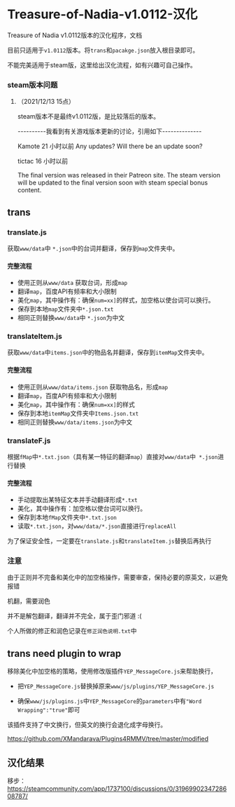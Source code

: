 # Treasure-of-Nadia-v1.0112-汉化
Treasure of Nadia v1.0112版本的汉化程序，文档

目前只适用于`v1.0112`版本。将`trans`和`pacakge.json`放入根目录即可。

不能完美适用于steam版，这里给出汉化流程，如有兴趣可自己操作。



### steam版本问题

1. （2021/12/13 15点）

   steam版本不是最终v1.0112版，是比较落后的版本。

   ----------我看到有关游戏版本更新的讨论，引用如下--------------

   Kamote  21 小时以前 
   Any updates?
   Will there be an update soon?

   tictac 16 小时以前     

   The final version was released in their Patreon site. The steam version will be updated to the final version soon with steam special bonus content.

## trans

### translate.js

获取`www/data`中 `*.json`中的台词并翻译，保存到`map`文件夹中。

#### 完整流程

- 使用正则从`www/data` 获取台词，形成`map`
- 翻译`map`，百度API有频率和大小限制
- 美化`map`，其中操作有：确保`num=xx]`的样式，加空格以使台词可以换行。
- 保存到本地`map`文件夹中`*.json.txt`
- 相同正则替换`www/data`中 `*.json`为中文



### translateItem.js

获取`www/data`中`items.json`中的物品名并翻译，保存到`itemMap`文件夹中。

#### 完整流程

- 使用正则从`www/data/items.json` 获取物品名，形成`map`
- 翻译`map`，百度API有频率和大小限制
- 美化`map`，其中操作有：确保`num=xx]`的样式
- 保存到本地`itemMap`文件夹中`Items.json.txt`
- 相同正则替换`www/data/items.json`为中文



### translateF.js

根据`fMap`中`*.txt.json`（具有某一特征的翻译`map`）直接对`www/data`中` *.json`进行替换

#### 完整流程

- 手动提取出某特征文本并手动翻译形成`*.txt `
- 美化，其中操作有：加空格以使台词可以换行。
- 保存到本地`fMap`文件夹中`*.txt.json`
- 读取`*.txt.json`，对`www/data/*.json`直接进行`replaceAll`

为了保证安全性，一定要在`translate.js`和`translateItem.js`替换后再执行



### 注意

由于正则并不完备和美化中的加空格操作，需要审查，保持必要的原英文，以避免报错

机翻，需要润色

并不是解包翻译，翻译并不完全，属于歪门邪道 :(

个人所做的修正和润色记录在`修正润色说明.txt`中



## trans need plugin to wrap

移除美化中加空格的策略，使用修改版插件`YEP_MessageCore.js`来帮助换行，

- 把`YEP_MessageCore.js`替换掉原来`www/js/plugins/YEP_MessageCore.js`

- 确保`www/js/plugins.js`中`YEP_MessageCore`的`parameters`中有`"Word Wrapping":"true"`即可

该插件支持了中文换行，但英文的换行会退化成字母换行。

https://github.com/XMandarava/Plugins4RMMV/tree/master/modified

 

## 汉化结果

移步：https://steamcommunity.com/app/1737100/discussions/0/3196990234728608787/

